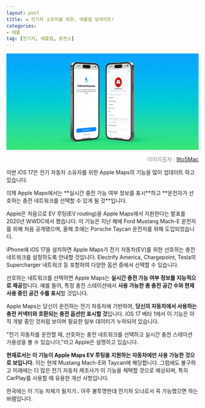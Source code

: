 ```yaml
---
layout: post  
title: ✚ 전기차 소유자를 위한, 애플맵 업데이트!
categories:
- 애플
tag: [전기차, 애플맵, 충전소]
---
```


<div class="markdown-image">
<img src="/assets/article_images/2023-08-20-ev-map/1.webp" alt="" align="middle"/><p style="text-align:right;  color:#878787"> 이미지출처 : <a href="https://9to5mac.com/2023/08/19/ios-17-adds-real-time-charging-availability-info-for-ev-drivers/"> 9to5Mac </a></p> </div>

<p class="drop-korean">
이번 iOS 17은 전기 자동차 소유자를 위한 Apple Maps의 기능을 많이 업데이트 하고 있습니다. 
</p>
이제 Apple Maps에서는 **실시간 충전 가능 여부 정보를 표시**하고 **운전자가 선호하는 충전 네트워크를 선택할 수 있게 될 것**입니다.

Apple은 처음으로 EV 루팅(EV routing)을 Apple Maps에서 지원한다는 발표를 2020년 WWDC에서 했습니다. 이 기능은 지난 해에 Ford Mustang Mach-E 운전자를 위해 처음 공개됐으며, 올해 초에는 Porsche Taycan 운전자를 위해 도입되었습니다.

iPhone에 iOS 17을 설치하면 Apple Maps가 전기 자동차(EV)를 위한 선호하는 충전 네트워크를 설정하도록 안내할 것입니다. Electrify America, Chargepoint, Tesla의 Supercharger 네트워크 등 포함하여 다양한 옵션 중에서 선택할 수 있습니다.

선호하는 네트워크를 선택하면 Apple Maps는 **실시간 충전 가능 여부 정보를 지능적으로 제공**합니다. 예를 들어, 특정 충전 스테이션에서 **사용 가능한 총 충전 공간 수와 현재 사용 중인 공간 수를 표시**할 것입니다.

Apple Maps는 당신이 운전하는 전기 자동차에 기반하여, **당신의 자동차에서 사용하는 충전 커넥터와 호환되는 충전 옵션만 표시할 것**입니다. iOS 17 베타 1에서 이 기능은 아직 개발 중인 것처럼 보이며 필요한 일부 데이터가 누락되어 있습니다.

"전기 자동차를 운전할 때, 선호하는 충전 네트워크를 선택하고 실시간 충전 스테이션 가용성을 볼 수 있습니다,"라고 Apple은 설명하고 있습니다.

**현재로서는 이 기능이 Apple Maps EV 루팅을 지원하는 자동차에만 사용 가능한 것으로 보입니다.** 이는 현재 Mustang Mach-E와 Taycan에 해당합니다. 그럼에도 불구하고 미래에는 더 많은 전기 자동차 제조사가 이 기능을 채택할 것으로 예상되며, 특히 CarPlay를 사용할 때 유용한 개선 사항입니다.

한국에는 이 기능 자체가 될지가.. 아주 불투명한데 전기차 오너로서 꼭 가능했으면 하는 바램입니다.
